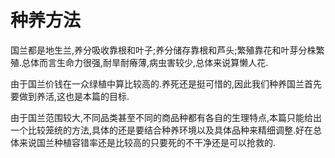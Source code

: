 # 种养方法

国兰都是地生兰,养分吸收靠根和叶子;养分储存靠根和芦头;繁殖靠花和叶芽分株繁殖.总体而言生命力很强,耐旱耐瘠薄,病虫害较少,总体来说算懒人花.

由于国兰价钱在一众绿植中算比较高的.养死还是挺可惜的,因此我们种养国兰首先要做到养活,这也是本篇的目标.

由于国兰范围较大,不同品类甚至不同的商品种都有各自的生理特点,本篇只能给出一个比较笼统的方法,具体的还是要结合种养环境以及具体品种来精细调整.好在总体来说国兰种植容错率还是比较高的只要死的不干净还是可以抢救的.
